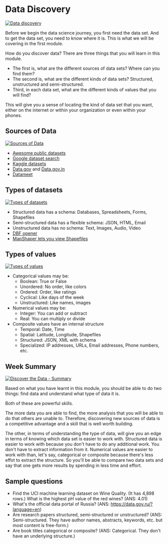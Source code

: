 # Data Discovery

[![Data discovery](https://i.ytimg.com/vi_webp/3OeMOb7gByE/sddefault.webp)](https://youtu.be/3OeMOb7gByE)

Before we begin the data science journey, you first need the data set. And to get the
data set, you need to know where it is. This is what we will be covering in the first module.

How do you discover data? There are three things that you will learn in this module.

- The first is, what are the different sources of data sets? Where can you find them?
- The second is, what are the different kinds of data sets? Structured, unstructured and semi-structured.
- Third, in each data set, what are the different kinds of values that you will find?

This will give you a sense of locating the kind of data set that you want, either on the internet
or within your organization or even within your phones.

## Sources of Data

[![Sources of Data](https://i.ytimg.com/vi_webp/GY5l_5RpVZM/sddefault.webp)](https://youtu.be/GY5l_5RpVZM)

- [Awesome public datasets](https://github.com/awesomedata/awesome-public-datasets)
- [Google dataset search](https://datasetsearch.research.google.com/)
- [Kaggle datasets](https://www.kaggle.com/datasets/)
- [Data.gov](https://data.gov/) and [Data.gov.in](https://data.gov.in/)
- [Datameet](https://datameet.org/)

## Types of datasets

[![Types of datasets](https://i.ytimg.com/vi_webp/u8PIxqsi1kk/sddefault.webp)](https://youtu.be/u8PIxqsi1kk)

- Structured data has a schema: Databases, Spreadsheets, Forms, Shapefiles
- Semi-structured data has a flexible schema: JSON, HTML, Email
- Unstructured data has no schema: Text, Images, Audio, Video
- [DBF opener](https://www.dbfopener.com/)
- [MapShaper lets you view Shapefiles](https://mapshaper.org/)

## Types of values

[![Types of values](https://i.ytimg.com/vi_webp/HlsqT0r9wAM/sddefault.webp)](https://youtu.be/HlsqT0r9wAM)

- Categorical values may be:
  - Boolean: True or False
  - Unordered: No order, like colors
  - Ordered: Order, like ratings
  - Cyclical: Like days of the week
  - Unstructured: Like names, images
- Numerical values may be:
  - Integer: You can add or subtract
  - Real: You can multiply or divide
- Composite values have an internal structure
  - Temporal: Date, Time
  - Spatial: Latitude, Longitude, Shapefiles
  - Structured: JSON, XML with schema
  - Specialized: IP addresses, URLs, Email addresses, Phone numbers, etc.

## Week Summary

[![Discover the Data - Summary](https://i.ytimg.com/vi_webp/NNiFxgANu8Y/sddefault.webp)](https://youtu.be/NNiFxgANu8Y)

Based on what you have learnt in this module, you should be able to do two things: find data and understand what type of data it is.

Both of these are powerful skills.

The more data you are able to find, the more analysis that you will be able to do that others are unable to.
Therefore, discovering new sources of data is a competitive advantage and a skill that is well worth building.

The other, in terms of understanding the type of data, will give you an edge in terms of knowing which data set is easier to work with.
Structured data is easier to work with because you don't have to do any additional work.
You don't have to extract information from it.
Numerical values are easier to work with than, let's say, categorical or composite because there's less effot to extract the structure.
So you'll be able to compare two data sets and say that one gets more results by spending in less time and effort.

## Sample questions

- Find the UCI machine learning dataset on Wine Quality. (It has 4,898 rows.) What is the highest pH value of the red wines? (ANS: 4.01)
- What's the official data portal of Russia? (ANS: <https://data.gov.ru/?language=en>)
- Are research papers structured, semi-structured or unstructured? (ANS: Semi-structured. They have author names, abstracts, keywords, etc. but most content is free-form.)
- Are book titles categorical or composite? (ANS: Categorical. They don't have an underlying structure.)
